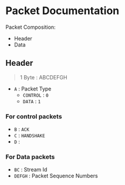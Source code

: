 # Packet Documentation

Packet Composition:
- Header
- Data

## Header 

> 1 Byte : ABCDEFGH

- `A` : Packet Type
  - `CONTROL` : `0`
  - `DATA` : `1`

### For control packets
- `B` : `ACK`
- `C` : `HANDSHAKE`
- `D` : 

### For Data packets

- `BC` : Stream Id
- `DEFGH` : Packet Sequence Numbers